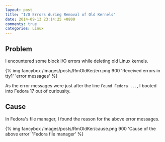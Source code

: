 ```yaml
---
layout: post
title: "I/O Errors during Removal of Old Kernels"
date: 2014-09-13 23:14:25 +0800
comments: true
categories: Linux
---
```


Problem
---

I encountered some block I/O errors while deleting old Linux kernels.

{% img fancybox /images/posts/RmOldKer/err.png 900 'Received errors in tty1' 'error messages' %}

<!-- more -->

As the error messages were just after the line `Found Fedora ...`, I
booted into Fedora 17 out of curiousity.

Cause
---

In Fedora's file manager, I found the reason for the above error
messages.

{% img fancybox /images/posts/RmOldKer/cause.png 900 'Cause of the above error' 'Fedora file manager' %}
